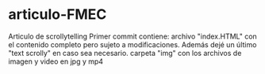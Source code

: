 # articulo-FMEC
Articulo de scrollytelling
  Primer commit contiene:
    archivo "index.HTML" con el contenido completo pero sujeto a modificaciones. Además dejé un último "text scrolly" en caso sea necesario.
    carpeta "img" con los archivos de imagen y video en jpg y mp4
